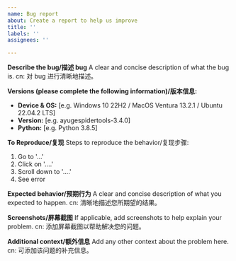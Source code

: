 ```yaml
---
name: Bug report
about: Create a report to help us improve
title: ''
labels: ''
assignees: ''

---
```


**Describe the bug/描述 bug**
A clear and concise description of what the bug is.
cn: 对 bug 进行清晰地描述。

**Versions (please complete the following information)/版本信息:**
 - **Device & OS:** [e.g. Windows 10 22H2 / MacOS Ventura 13.2.1 / Ubuntu 22.04.2 LTS]
 - **Version:** [e.g. ayugespidertools-3.4.0]
 - **Python:** [e.g. Python 3.8.5]

**To Reproduce/复现**
Steps to reproduce the behavior/复现步骤:
1. Go to '...'
2. Click on '....'
3. Scroll down to '....'
4. See error

**Expected behavior/预期行为**
A clear and concise description of what you expected to happen.
cn: 清晰地描述您所期望的结果。

**Screenshots/屏幕截图**
If applicable, add screenshots to help explain your problem.
cn: 添加屏幕截图以帮助解决您的问题。

**Additional context/额外信息**
Add any other context about the problem here.
cn: 可添加该问题的补充信息。
